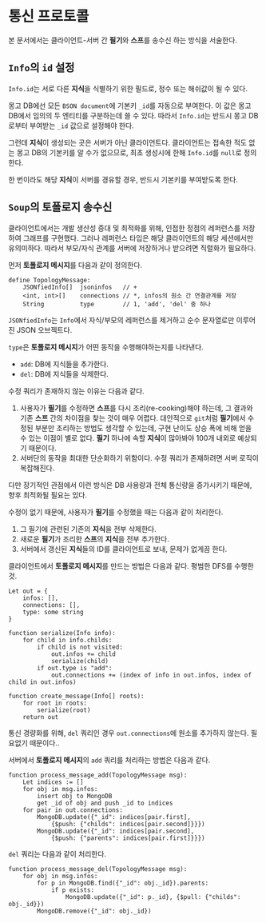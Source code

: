 # 통신 프로토콜

본 문서에서는 클라이언트-서버 간 **필기**와 **스프**를 송수신 하는 방식을 서술한다.



## `Info`의 `id` 설정

`Info.id`는 서로 다른 **지식**을 식별하기 위한 필드로, 정수 또는 해쉬값이 될 수 있다.

몽고 DB에선 모든 `BSON document`에 기본키 `_id`를 자동으로 부여한다. 이 값은 몽고 DB에서 임의의 두 엔티티를 구분하는데 쓸 수 있다. 따라서 `Info.id`는 반드시 몽고 DB로부터 부여받는 `_id` 값으로 설정해야 한다.

그런데 **지식**이 생성되는 곳은 서버가 아닌 클라이언트다. 클라이언트는 접속한 적도 없는 몽고 DB의 기본키를 알 수가 없으므로, 최초 생성시에 한해 `Info.id`를 `null`로 정의한다.

한 번이라도 해당 **지식**이 서버를 경유할 경우, 반드시 기본키를 부여받도록 한다.



## `Soup`의 토폴로지 송수신

클라이언트에서는 개발 생산성 증대 및 최적화를 위해, 인접한 정점의 레퍼런스를 저장하여 그래프를 구현했다. 그러나 레퍼런스 타입은 해당 클라이언트의 해당 세션에서만 유의미하다. 따라서 부모/자식 관계를 서버에 저장하거나 받으려면 직렬화가 필요하다.

먼저 **토폴로지 메시지**를 다음과 같이 정의한다.

```pseudocode
define TopologyMessage:
	JSONfiedInfo[]	jsoninfos	// +
	<int, int>[]	connections	// *, infos의 원소 간 연결관계를 저장
	String 			type		// 1, 'add', 'del' 중 하나
```

`JSONfiedInfo`는 `Info`에서 자식/부모의 레퍼런스를 제거하고 순수 문자열로만 이루어진 JSON 오브젝트다.

`type`은 **토폴로지 메시지**가 어떤 동작을 수행해야하는지를 나타낸다.

* `add`: DB에 지식들을 추가한다.
* `del`: DB에 지식들을 삭제한다.

수정 쿼리가 존재하지 않는 이유는 다음과 같다.

1. 사용자가 **필기**를 수정하면 **스프**를 다시 조리(re-cooking)해야 하는데, 그 결과와 기존 **스프** 간의 차이점을 찾는 것이 매우 어렵다. 대안적으로 `git`처럼 **필기**에서 수정된 부분만 조리하는 방법도 생각할 수 있는데, 구현 난이도 상승 폭에 비해 얻을 수 있는 이점이 별로 없다. **필기** 하나에 속할 **지식**이 많아봐야 100개 내외로 예상되기 때문이다.
2. 서버단의 동작을 최대한 단순화하기 위함이다. 수정 쿼리가 존재하려면 서버 로직이 복잡해진다.

다만 장기적인 관점에서 이런 방식은 DB 사용량과 전체 통신량을 증가시키기 때문에, 향후 최적화될 필요는 있다.

수정이 없기 때문에, 사용자가 **필기**를 수정했을 때는 다음과 같이 처리한다.

1. 그 필기에 관련된 기존의 **지식**을 전부 삭제한다.
2. 새로운 **필기**가 조리한 **스프**의 **지식**을 전부 추가한다.
3. 서버에서 갱신된 **지식**들의 ID를 클라이언트로 보내, 문제가 없게끔 한다.



클라이언트에서 **토폴로지 메시지**를 만드는 방법은 다음과 같다. 평범한 DFS를 수행한 것.

```pseudocode
Let out = {
	infos: [],
	connections: [],
	type: some string
}

function serialize(Info info):
	for child in info.childs:
		if child is not visited:
			out.infos += child
			serialize(child)
		if out.type is "add":
			out.connections += (index of info in out.infos, index of child in out.infos)
		
function create_message(Info[] roots):
	for root in roots:
		serialize(root)
	return out
```

통신 경량화를 위해, `del` 쿼리인 경우 `out.connections`에 원소를 추가하지 않는다. 필요없기 때문이다..



서버에서 **토폴로지 메시지**의 `add` 쿼리를 처리하는 방법은 다음과 같다.

```pseudocode
function process_message_add(TopologyMessage msg):
	Let indices := []
	for obj in msg.infos:
		insert obj to MongoDB
		get _id of obj and push _id to indices
	for pair in out.connections:
		MongoDB.update({"_id": indices[pair.first], 
			{$push: {"childs": indices[pair.second]}}})
		MongoDB.update({"_id": indices[pair.second],
			{$push: {"parents": indices[pair.first]}}})
```

`del` 쿼리는 다음과 같이 처리한다.

```pseudocode
function process_message_del(TopologyMessage msg):
	for obj in msg.infos:
		for p in MongoDB.find({"_id": obj._id}).parents:
			if p exists:
				MongoDB.update({"_id": p._id}, {$pull: {"childs": obj._id}})
		MongoDB.remove({"_id": obj._id})
```

